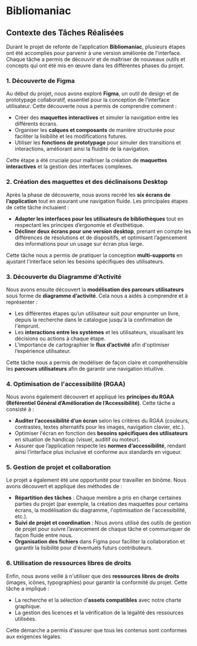 # Bibliomaniac

## Contexte des Tâches Réalisées

Durant le projet de refonte de l’application **Bibliomaniac**, plusieurs étapes ont été accomplies pour parvenir à une version améliorée de l'interface. Chaque tâche a permis de découvrir et de maîtriser de nouveaux outils et concepts qui ont été mis en œuvre dans les différentes phases du projet.

### 1. Découverte de Figma

Au début du projet, nous avons exploré **Figma**, un outil de design et de prototypage collaboratif, essentiel pour la conception de l’interface utilisateur. Cette découverte nous a permis de comprendre comment :

- Créer des **maquettes interactives** et simuler la navigation entre les différents écrans.
- Organiser les **calques et composants** de manière structurée pour faciliter la lisibilité et les modifications futures.
- Utiliser les **fonctions de prototypage** pour simuler des transitions et interactions, améliorant ainsi la fluidité de la navigation.

Cette étape a été cruciale pour maîtriser la création de **maquettes interactives** et la gestion des interfaces complexes.

### 2. Création des maquettes et des déclinaisons Desktop

Après la phase de découverte, nous avons recréé les **six écrans de l’application** tout en assurant une navigation fluide. Les principales étapes de cette tâche incluaient :

- **Adapter les interfaces pour les utilisateurs de bibliothèques** tout en respectant les principes d’ergonomie et d’esthétique.
- **Décliner deux écrans pour une version desktop**, prenant en compte les différences de résolutions et de dispositifs, et optimisant l’agencement des informations pour un usage sur écran plus large.

Cette tâche nous a permis de pratiquer la conception **multi-supports** en ajustant l'interface selon les besoins spécifiques des utilisateurs.

### 3. Découverte du Diagramme d'Activité

Nous avons ensuite découvert la **modélisation des parcours utilisateurs** sous forme de **diagramme d’activité**. Cela nous a aidés à comprendre et à représenter :

- Les différentes étapes qu’un utilisateur suit pour emprunter un livre, depuis la recherche dans le catalogue jusqu'à la confirmation de l'emprunt.
- Les **interactions entre les systèmes** et les utilisateurs, visualisant les décisions ou actions à chaque étape.
- L'importance de cartographier le **flux d’activité** afin d'optimiser l’expérience utilisateur.

Cette tâche nous a permis de modéliser de façon claire et compréhensible les **parcours utilisateurs** afin de garantir une navigation intuitive.

### 4. Optimisation de l'accessibilité (RGAA)

Nous avons également découvert et appliqué les **principes du RGAA (Référentiel Général d’Amélioration de l’Accessibilité)**. Cette tâche a consisté à :

- **Auditer l’accessibilité d’un écran** selon les critères du RGAA (couleurs, contrastes, textes alternatifs pour les images, navigation clavier, etc.).
- Optimiser l'écran en fonction des **besoins spécifiques des utilisateurs** en situation de handicap (visuel, auditif ou moteur).
- Assurer que l’application respecte les **normes d’accessibilité**, rendant ainsi l’interface plus inclusive et conforme aux standards en vigueur.

### 5. Gestion de projet et collaboration

Le projet a également été une opportunité pour travailler en binôme. Nous avons découvert et appliqué des méthodes de :

- **Répartition des tâches** : Chaque membre a pris en charge certaines parties du projet (par exemple, la création des maquettes pour certains écrans, la modélisation du diagramme, l'optimisation de l'accessibilité, etc.).
- **Suivi de projet et coordination** : Nous avons utilisé des outils de gestion de projet pour suivre l’avancement de chaque tâche et communiquer de façon fluide entre nous.
- **Organisation des fichiers** dans Figma pour faciliter la collaboration et garantir la lisibilité pour d'éventuels futurs contributeurs.

### 6. Utilisation de ressources libres de droits

Enfin, nous avons veillé à n'utiliser que des **ressources libres de droits** (images, icônes, typographies) pour garantir la conformité du projet. Cette tâche a impliqué :

- La recherche et la sélection d’**assets compatibles** avec notre charte graphique.
- La gestion des licences et la vérification de la légalité des ressources utilisées.

Cette démarche a permis d'assurer que tous les contenus sont conformes aux exigences légales.
